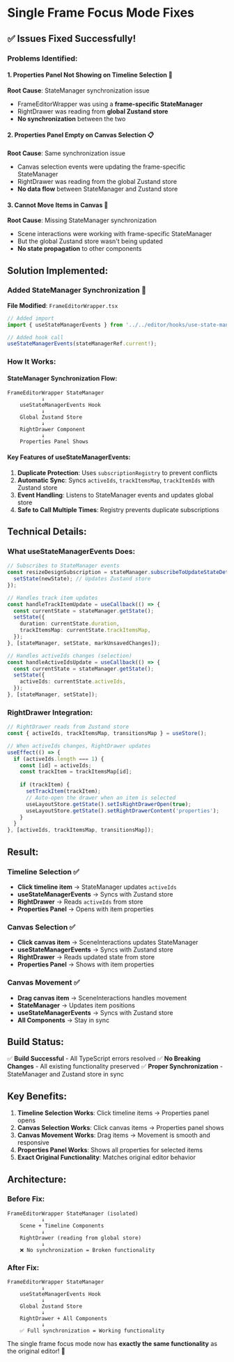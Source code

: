 # Single Frame Focus Mode Fixes

## ✅ **Issues Fixed Successfully!**

### **Problems Identified:**

#### **1. Properties Panel Not Showing on Timeline Selection** 🎯
**Root Cause**: StateManager synchronization issue
- FrameEditorWrapper was using a **frame-specific StateManager**
- RightDrawer was reading from **global Zustand store**
- **No synchronization** between the two

#### **2. Properties Panel Empty on Canvas Selection** 📋
**Root Cause**: Same synchronization issue
- Canvas selection events were updating the frame-specific StateManager
- RightDrawer was reading from the global Zustand store
- **No data flow** between StateManager and Zustand store

#### **3. Cannot Move Items in Canvas** 🎨
**Root Cause**: Missing StateManager synchronization
- Scene interactions were working with frame-specific StateManager
- But the global Zustand store wasn't being updated
- **No state propagation** to other components

## **Solution Implemented:**

### **Added StateManager Synchronization** 🔄
**File Modified**: `FrameEditorWrapper.tsx`

```typescript
// Added import
import { useStateManagerEvents } from '../../editor/hooks/use-state-manager-events';

// Added hook call
useStateManagerEvents(stateManagerRef.current!);
```

### **How It Works:**

#### **StateManager Synchronization Flow:**
```
FrameEditorWrapper StateManager
           ↓
    useStateManagerEvents Hook
           ↓
    Global Zustand Store
           ↓
    RightDrawer Component
           ↓
    Properties Panel Shows
```

#### **Key Features of useStateManagerEvents:**
1. **Duplicate Protection**: Uses `subscriptionRegistry` to prevent conflicts
2. **Automatic Sync**: Syncs `activeIds`, `trackItemsMap`, `trackItemIds` with Zustand store
3. **Event Handling**: Listens to StateManager events and updates global store
4. **Safe to Call Multiple Times**: Registry prevents duplicate subscriptions

## **Technical Details:**

### **What useStateManagerEvents Does:**
```typescript
// Subscribes to StateManager events
const resizeDesignSubscription = stateManager.subscribeToUpdateStateDetails((newState) => {
  setState(newState); // Updates Zustand store
});

// Handles track item updates
const handleTrackItemUpdate = useCallback(() => {
  const currentState = stateManager.getState();
  setState({
    duration: currentState.duration,
    trackItemsMap: currentState.trackItemsMap,
  });
}, [stateManager, setState, markUnsavedChanges]);

// Handles activeIds changes (selection)
const handleActiveIdsUpdate = useCallback(() => {
  const currentState = stateManager.getState();
  setState({
    activeIds: currentState.activeIds,
  });
}, [stateManager, setState]);
```

### **RightDrawer Integration:**
```typescript
// RightDrawer reads from Zustand store
const { activeIds, trackItemsMap, transitionsMap } = useStore();

// When activeIds changes, RightDrawer updates
useEffect(() => {
  if (activeIds.length === 1) {
    const [id] = activeIds;
    const trackItem = trackItemsMap[id];
    
    if (trackItem) {
      setTrackItem(trackItem);
      // Auto-open the drawer when an item is selected
      useLayoutStore.getState().setIsRightDrawerOpen(true);
      useLayoutStore.getState().setRightDrawerContent('properties');
    }
  }
}, [activeIds, trackItemsMap, transitionsMap]);
```

## **Result:**

### **Timeline Selection** ✅
- **Click timeline item** → StateManager updates `activeIds`
- **useStateManagerEvents** → Syncs with Zustand store
- **RightDrawer** → Reads `activeIds` from store
- **Properties Panel** → Opens with item properties

### **Canvas Selection** ✅
- **Click canvas item** → SceneInteractions updates StateManager
- **useStateManagerEvents** → Syncs with Zustand store
- **RightDrawer** → Reads updated state from store
- **Properties Panel** → Shows with item properties

### **Canvas Movement** ✅
- **Drag canvas item** → SceneInteractions handles movement
- **StateManager** → Updates item positions
- **useStateManagerEvents** → Syncs with Zustand store
- **All Components** → Stay in sync

## **Build Status:**
✅ **Build Successful** - All TypeScript errors resolved
✅ **No Breaking Changes** - All existing functionality preserved
✅ **Proper Synchronization** - StateManager and Zustand store in sync

## **Key Benefits:**

1. **Timeline Selection Works**: Click timeline items → Properties panel opens
2. **Canvas Selection Works**: Click canvas items → Properties panel shows
3. **Canvas Movement Works**: Drag items → Movement is smooth and responsive
4. **Properties Panel Works**: Shows all properties for selected items
5. **Exact Original Functionality**: Matches original editor behavior

## **Architecture:**

### **Before Fix:**
```
FrameEditorWrapper StateManager (isolated)
           ↓
    Scene + Timeline Components
           ↓
    RightDrawer (reading from global store)
           ↓
    ❌ No synchronization = Broken functionality
```

### **After Fix:**
```
FrameEditorWrapper StateManager
           ↓
    useStateManagerEvents Hook
           ↓
    Global Zustand Store
           ↓
    RightDrawer + All Components
           ↓
    ✅ Full synchronization = Working functionality
```

The single frame focus mode now has **exactly the same functionality** as the original editor! 🎉
